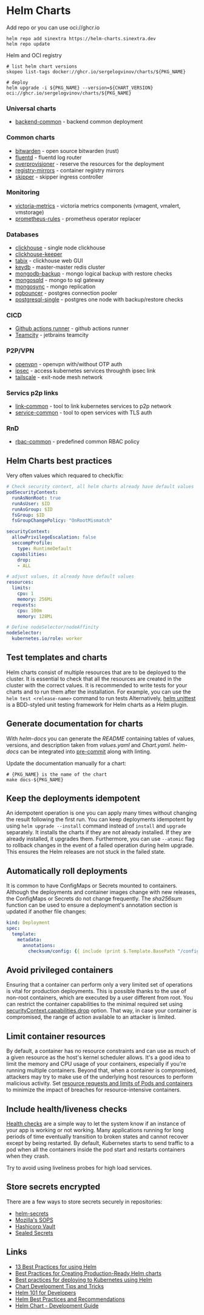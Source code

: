 # Helm Charts

Add repo or you can use oci://ghcr.io

```shell
helm repo add sinextra https://helm-charts.sinextra.dev
helm repo update
```

Helm and OCI registry

```shell
# list helm chart versions
skopeo list-tags docker://ghcr.io/sergelogvinov/charts/${PKG_NAME}

# deploy
helm upgrade -i ${PKG_NAME} --version=${CHART_VERSION} oci://ghcr.io/sergelogvinov/charts/${PKG_NAME}
```

### Universal charts

* [backend-common](charts/backend-common/) - backend common deployment

### Common charts

* [bitwarden](charts/bitwarden/) - open source bitwarden (rust)
* [fluentd](charts/fluentd/) - fluentd log router
* [overprovisioner](charts/overprovisioner/) - reserve the resources for the deployment
* [registry-mirrors](charts/registry-mirrors/) - container registry mirrors
* [skipper](charts/skipper/) - skipper ingress controller

### Monitoring

* [victoria-metrics](charts/victoria-metrics/) - victoria metrics components (vmagent, vmalert, vmstorage)
* [prometheus-rules](charts/prometheus-rules/) - prometheus operator replacer

### Databases

* [clickhouse](charts/clickhouse/) - single node clickhouse
* [clickhouse-keeper](charts/clickhouse-keeper/)
* [tabix](charts/tabix/) - clickhouse web GUI
* [keydb](charts/keydb/) - master-master redis cluster
* [mongodb-backup](charts/mongodb-backup/) - mongo logical backup with restore checks
* [mongosqld](charts/mongosqld/) - mongo to sql gateway
* [mongosync](charts/mongosync/) - mongo replication
* [pgbouncer](charts/pgbouncer/) - postgres connection pooler
* [postgresql-single](charts/postgresql-single/) - postgres one node with backup/restore checks

### CICD

* [Github actions runner](charts/github-actions-runner/) - github actions runner
* [Teamcity](charts/teamcity/) - jetbrains teamcity

### P2P/VPN

* [openvpn](charts/openvpn/) - openvpn with/without OTP auth
* [ipsec](charts/ipsec/) - access kubernetes services throughth ipsec link
* [tailscale](charts/tailscale/) - exit-node mesh network

### Servics p2p links

* [link-common](charts/link-common/) - tool to link kubernetes services to p2p network
* [service-common](charts/service-common/) - tool to open services with TLS auth

### RnD

* [rbac-common](charts/rbac-common/) - predefined common RBAC policy

## Helm Charts best practices

Very often values which requared to check/fix:

```yaml
# Check security context, all helm charts already have default values
podSecurityContext:
  runAsNonRoot: true
  runAsUser: $ID
  runAsGroup: $ID
  fsGroup: $ID
  fsGroupChangePolicy: "OnRootMismatch"

securityContext:
  allowPrivilegeEscalation: false
  seccompProfile:
    type: RuntimeDefault
  capabilities:
    drop:
    - ALL

# adjust values, it already have default values
resources:
  limits:
    cpu: 1
    memory: 256Mi
  requests:
    cpu: 100m
    memory: 128Mi

# Define nodeSelector/nodeAffinity
nodeSelector:
  kubernetes.io/role: worker
```

## Test templates and charts

Helm charts consist of multiple resources that are to be deployed to the cluster.
It is essential to check that all the resources are created in the cluster with the correct values.
It is recommended to write tests for your charts and to run them after the installation.
For example, you can use the `helm test <release-name>` command to run tests
Alternatively, [helm unittest](https://github.com/helm-unittest/helm-unittest) is a BDD-styled unit testing framework for Helm charts as a Helm plugin.

## Generate documentation for charts

With *helm-docs* you can generate the *README* containing tables of values, versions, and description taken from *values.yaml* and *Chart.yaml*.
*helm-docs* can be integrated into [pre-commit](https://pre-commit.com/) along with linting.

Update the documentation manually for a chart:

```shell
# {PKG_NAME} is the name of the chart
make docs-${PKG_NAME}
```

## Keep the deployments idempotent

An idempotent operation is one you can apply many times without changing the result following the first run.
You can keep deployments idempotent by using `helm upgrade --install` command instead of `install` and `upgrade` separately.
It installs the charts if they are not already installed.
If they are already installed, it upgrades them.
Furthermore, you can use `--atomic` flag to rollback changes in the event of a failed operation during helm upgrade.
This ensures the Helm releases are not stuck in the failed state.

## Automatically roll deployments

It is common to have ConfigMaps or Secrets mounted to containers.
Although the deployments and container images change with new releases, the ConfigMaps or Secrets do not change frequently.
The *sha256sum* function can be used to ensure a deployment's annotation section is updated if another file changes:

```yaml
kind: Deployment
spec:
  template:
    metadata:
      annotations:
        checksum/config: {{ include (print $.Template.BasePath "/configmap.yaml") . | sha256sum }}
```

## Avoid privileged containers

Ensuring that a container can perform only a very limited set of operations is vital for production deployments.
This is possible thanks to the use of non-root containers, which are executed by a user different from root.
You can restrict the container capabilities to the minimal required set using [securityContext.capabilities.drop](https://kubernetes.io/docs/tasks/configure-pod-container/security-context/#set-capabilities-for-a-container) option.
That way, in case your container is compromised, the range of action available to an attacker is limited.

## Limit container resources

By default, a container has no resource constraints and can use as much of a given resource as the host's kernel scheduler allows.
It's a good idea to limit the memory and CPU usage of your containers, especially if you're running multiple containers.
Beyond that, when a container is compromised, attackers may try to make use of the underlying host resources to perform malicious activity.
Set [resource requests and limits of Pods and containers](https://kubernetes.io/docs/concepts/configuration/manage-resources-containers/) to minimize the impact of breaches for resource-intensive containers.

## Include health/liveness checks

[Health checks](https://cloud.google.com/blog/products/containers-kubernetes/kubernetes-best-practices-setting-up-health-checks-with-readiness-and-liveness-probes) are a simple way to let the system know if an instance of your app is working or not working.
Many applications running for long periods of time eventually transition to broken states and cannot recover except by being restarted.
By default, Kubernetes starts to send traffic to a pod when all the containers inside the pod start and restarts containers when they crash.

Try to avoid using liveliness probes for high load services.

## Store secrets encrypted

There are a few ways to store secrets securely in repositories:

* [helm-secrets](https://github.com/jkroepke/helm-secrets)
* [Mozilla's SOPS](https://github.com/mozilla/sops)
* [Hashicorp Vault](https://github.com/hashicorp/vault)
* [Sealed Secrets](https://github.com/bitnami-labs/sealed-secrets)


## Links

* [13 Best Practices for using Helm](https://codersociety.com/blog/articles/helm-best-practices)
* [Best Practices for Creating Production-Ready Helm charts](https://docs.bitnami.com/tutorials/production-ready-charts/)
* [Best practices for deploying to Kubernetes using Helm](https://itnext.io/best-practices-for-deploying-to-kubernetes-using-helm-73be1f3040d2)
* [Chart Development Tips and Tricks](https://helm.sh/docs/howto/charts_tips_and_tricks/)
* [Helm 101 for Developers](https://levelup.gitconnected.com/helm-101-for-developers-1c28e734937e)
* [Helm Best Practices and Recommendations](https://kodekloud.com/blog/helm-best-practices/)
* [Helm Chart - Development Guide](https://medium.com/swlh/helm-chart-development-guide-bbc525d3b448)
